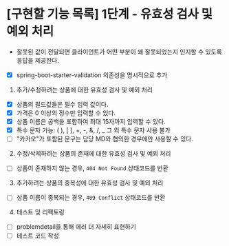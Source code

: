 # [구현할 기능 목록] 1단계 - 유효성 검사 및 예외 처리 
- 잘못된 값이 전달되면 클라이언트가 어떤 부분이 왜 잘못되었는지 인지할 수 있도록 응답을 제공한다.

- [x] spring-boot-starter-validation 의존성을 명시적으로 추가
1. 추가/수정하려는 상품에 대한 유효성 검사 및 예외 처리 
- [x] 상품의 필드값들은 필수 입력 값이다.
- [x] 가격은 0 이상의 정수만 입력할 수 있다.
- [x] 상품 이름은 공백을 포함하여 최대 15자까지 입력할 수 있다.
- [x] 특수 문자 가능: ( ), [ ], +, -, &, /, _ 그 외 특수 문자 사용 불가
- [ ] "카카오"가 포함된 문구는 담당 MD와 협의한 경우에만 사용할 수 있다.
2. 수정/삭제하려는 상품의 존재에 대한 유효성 검사 및 예외 처리
- [ ] 상품이 존재하지 않는 경우, `404 Not Found` 상태코드를 반환
3. 추가하려는 상품의 중복성에 대한 유효성 검사 및 예외 처리
- [ ] 상품 이름이 중복되는 경우, `409 Conflict` 상태코드를 반환
4. 테스트 및 리팩토링
- [ ] problemdetail을 통해 에러 더 자세히 표현하기
- [ ] 테스트 코드 작성
